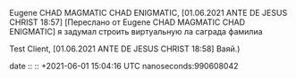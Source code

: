 Eugene CHAD MAGMATIC CHAD ENIGMATIC, [01.06.2021 ANTE DE JESUS CHRIST 18:57]
[Переслано от Eugene CHAD MAGMATIC CHAD ENIGMATIC]
я задумал строить виртуальную ла саграда фамилиа

Test Client, [01.06.2021 ANTE DE JESUS CHRIST 18:58]
Ваяй.)

date :: :: +2021-06-01 15:04:16 UTC nanoseconds:990608042
